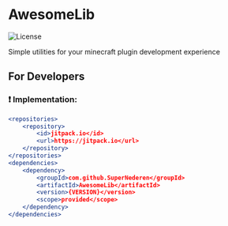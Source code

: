 # AwesomeLib
![License](https://img.shields.io/badge/license-MIT-blue.svg)

Simple utilities for your minecraft plugin development experience

## For Developers

### :exclamation: Implementation:

``` apache maven
<repositories>
    <repository>
        <id>jitpack.io</id>
        <url>https://jitpack.io</url>
    </repository>
</repositories>
<dependencies>
    <dependency>
        <groupId>com.github.SuperNederen</groupId>
        <artifactId>AwesomeLib</artifactId>
        <version>{VERSION}</version>
        <scope>provided</scope>
    </dependency>
</dependencies>
```
